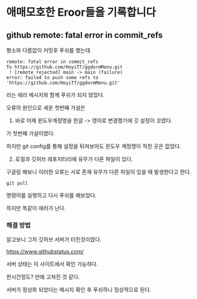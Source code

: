 # 애매모호한 Eroor들을 기록합니다

## github remote: fatal error in commit_refs

평소와 다름없이 커밋후 푸쉬를 했는데

``` git 
remote: fatal error in commit_refs
To https://github.com/HoyiTT/ggdormMenu.git
 ! [remote rejected] main -> main (failure)
error: failed to push some refs to 'https://github.com/HoyiTT/ggdormMenu.git'
```

라는 에러 메시지와 함께 푸쉬가 되지 않았다.

오류의 원인으로 세운 첫번째 가설은 

1. 바로 어제 윈도우계정명을 한글 -> 영어로 변경했기에 깃 설정이 꼬였다.

가 첫번째 가설이였다.

하지만  git config를 통해 설정을 뒤져보아도 윈도우 계정명이 적힌 곳은 없었다.

2. 로컬과 깃허브 레포지터리에 유무가 다른 파일이 있다.

구글링 해보니 이러한 오류는 서로 존재 유무가 다른 파일이 있을 때 발생한다고 한다.

```
git pull
```

명령어를 실행하고 다시 푸쉬를 해보았다.

하지만 똑같이 에러가 난다.

### 해결 방법

알고보니 그저 깃허브 서버가 터진것이였다.

https://www.githubstatus.com/

서버 상태는 이 사이트에서 확인 가능하다.

한시간정도? 만에 고쳐진 것 같다.

서버가 정상화 되었다는 메시지 확인 후 푸쉬하니 정상적으로 된다.

